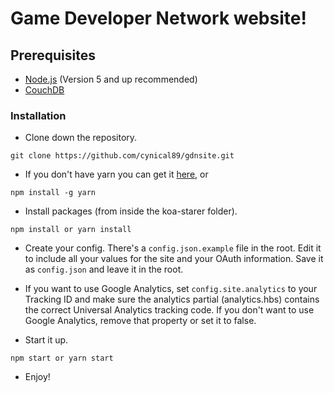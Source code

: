 # Game Developer Network website!

## Prerequisites
* [Node.js](https://nodejs.org/en/) (Version 5 and up recommended)
* [CouchDB](https://apache.couchdb.com)

### Installation

* Clone down the repository.
```
git clone https://github.com/cynical89/gdnsite.git
```

* If you don't have yarn you can get it [here](https://yarnpkg.com/en/docs/install), or
```
npm install -g yarn
```

* Install packages (from inside the koa-starer folder).
```
npm install or yarn install
```

* Create your config.  There's a `config.json.example` file in the root.  Edit it to include all your values for the site and your OAuth information.  Save it as `config.json` and leave it in the root.

* If you want to use Google Analytics, set `config.site.analytics` to your Tracking ID and make sure the analytics partial (analytics.hbs) contains the correct Universal Analytics tracking code.  If you don't want to use Google Analytics, remove that property or set it to false.

* Start it up.
```
npm start or yarn start
```

* Enjoy!
